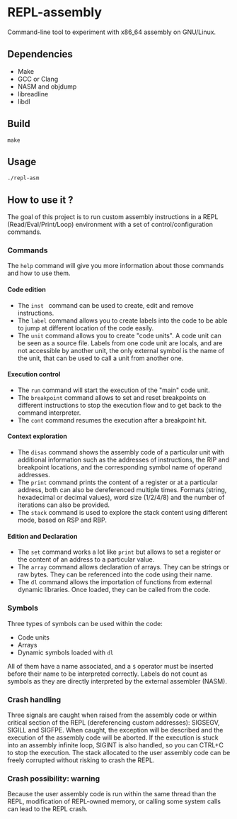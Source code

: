 # REPL-assembly
Command-line tool to experiment with x86_64 assembly on GNU/Linux.

## Dependencies
* Make
* GCC or Clang
* NASM and objdump
* libreadline
* libdl

## Build
```
make
```

## Usage
```
./repl-asm
```

## How to use it ?
The goal of this project is to run custom assembly instructions in a REPL (Read/Eval/Print/Loop) environment with a set of control/configuration commands.
### Commands
The ``help`` command will give you more information about those commands and how to use them.
#### Code edition
* The ``inst `` command can be used to create, edit and remove instructions.
* The ``label`` command allows you to create labels into the code to be able to jump at different location of the code easily.
* The ``unit`` command allows you to create "code units". A code unit can be seen as a source file. Labels from one code unit are locals, and are not accessible by another unit, the only external symbol is the name of the unit, that can be used to call a unit from another one.
#### Execution control
* The ``run`` command will start the execution of the "main" code unit.
* The ``breakpoint`` command allows to set and reset breakpoints on different instructions to stop the execution flow and to get back to the command interpreter.
* The ``cont`` command resumes the execution after a breakpoint hit.
#### Context exploration
* The ``disas`` command shows the assembly code of a particular unit with additional information such as the addresses of instructions, the RIP and breakpoint locations, and the corresponding symbol name of operand addresses.
* The ``print`` command prints the content of a register or at a particular address, both can also be dereferenced multiple times. Formats (string, hexadecimal or decimal values), word size (1/2/4/8) and the number of iterations can also be provided.
* The ``stack`` command is used to explore the stack content using different mode, based on RSP and RBP.
#### Edition and Declaration
* The ``set`` command works a lot like ``print`` but allows to set a register or the content of an address to a particular value.
* The ``array`` command allows declaration of arrays. They can be strings or raw bytes. They can be referenced into the code using their name.
* The ``dl`` command allows the importation of functions from external dynamic libraries. Once loaded, they can be called from the code.
### Symbols
Three types of symbols can be used within the code:
* Code units
* Arrays
* Dynamic symbols loaded with ``dl``

All of them have a name associated, and a ``$`` operator must be inserted before their name to be interpreted correctly. Labels do not count as symbols as they are directly interpreted by the external assembler (NASM). 
### Crash handling
Three signals are caught when raised from the assembly code or within critical section of the REPL (dereferencing custom addresses): SIGSEGV, SIGILL and SIGFPE. When caught, the exception will be described and the execution of the assembly code will be aborted.
If the execution is stuck into an assembly infinite loop, SIGINT is also handled, so you can CTRL+C to stop the execution.
The stack allocated to the user assembly code can be freely corrupted without risking to crash the REPL.
### Crash possibility: warning
Because the user assembly code is run within the same thread than the REPL, modification of REPL-owned memory, or calling some system calls can lead to the REPL crash.
